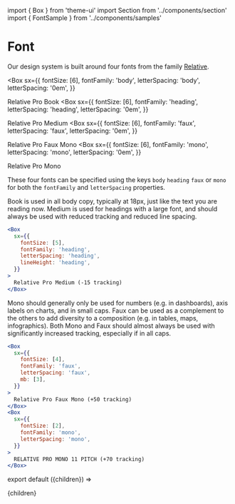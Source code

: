 import { Box } from 'theme-ui'
import Section from '../components/section'
import { FontSample } from '../components/samples'

# Font

Our design system is built around four fonts from the family [Relative](https://www.colophon-foundry.org/typefaces/relative/).

<Box
  sx={{
    fontSize: [6],
    fontFamily: 'body',
    letterSpacing: 'body',
    letterSpacing: '0em',
  }}
>
  Relative Pro Book
</Box>
<Box
  sx={{
    fontSize: [6],
    fontFamily: 'heading',
    letterSpacing: 'heading',
    letterSpacing: '0em',
  }}
>
  Relative Pro Medium
</Box>
<Box
  sx={{
    fontSize: [6],
    fontFamily: 'faux',
    letterSpacing: 'faux',
    letterSpacing: '0em',
  }}
>
  Relative Pro Faux Mono
</Box>
<Box
  sx={{
    fontSize: [6],
    fontFamily: 'mono',
    letterSpacing: 'mono',
    letterSpacing: '0em',
  }}
>
  Relative Pro Mono
</Box>

These four fonts can be specified using the keys `body` `heading` `faux` or `mono` for both the `fontFamily` and `letterSpacing` properties.

Book is used in all body copy, typically at 18px, just like the text you are reading now. Medium is used for headings with a large font, and should always be used with reduced tracking and reduced line spacing.

```jsx live
<Box
  sx={{
    fontSize: [5],
    fontFamily: 'heading',
    letterSpacing: 'heading',
    lineHeight: 'heading',
  }}
>
  Relative Pro Medium (-15 tracking)
</Box>
```

Mono should generally only be used for numbers (e.g. in dashboards), axis labels on charts, and in small caps. Faux can be used as a complement to the others to add diversity to a composition (e.g. in tables, maps, infographics). Both Mono and Faux should almost always be used with significantly increased tracking, especially if in all caps.

```jsx live
<Box
  sx={{
    fontSize: [4],
    fontFamily: 'faux',
    letterSpacing: 'faux',
    mb: [3],
  }}
>
  Relative Pro Faux Mono (+50 tracking)
</Box>
<Box
  sx={{
    fontSize: [2],
    fontFamily: 'mono',
    letterSpacing: 'mono',
  }}
>
  RELATIVE PRO MONO 11 PITCH (+70 tracking)
</Box>
```

export default ({children}) => <Section name='font'>{children}</Section>
